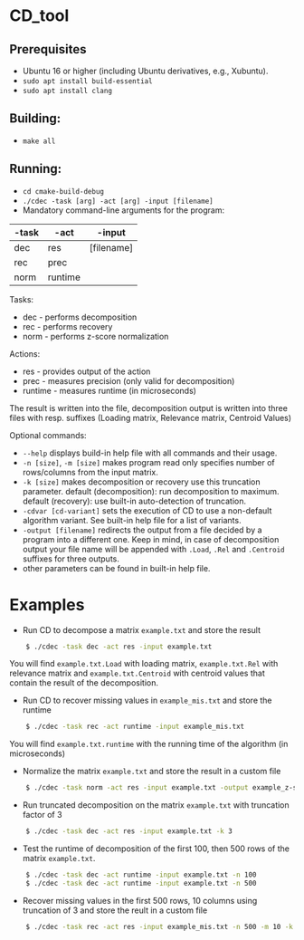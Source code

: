 # CD_tool

## Prerequisites

- Ubuntu 16 or higher (including Ubuntu derivatives, e.g., Xubuntu).
- `sudo apt install build-essential`
- `sudo apt install clang`

## Building:

- `make all`

## Running:

- `cd cmake-build-debug`
- `./cdec -task [arg] -act [arg] -input [filename]`
- Mandatory command-line arguments for the program:

 | -task | -act | -input |
 | -------- | -------- | -------- | 
 | dec    | res        | [filename] |
 | rec    | prec       | |
 | norm   | runtime    | |

Tasks:
- dec - performs decomposition
- rec - performs recovery
- norm - performs z-score normalization

Actions:
- res - provides output of the action
- prec - measures precision (only valid for decomposition)
- runtime - measures runtime (in microseconds)


The result is written into the file, decomposition output is written into three files with resp. suffixes (Loading matrix, Relevance matrix, Centroid Values)

Optional commands:

- `--help` displays build-in help file with all commands and their usage.
- `-n [size]`, `-m [size]` makes program read only specifies number of rows/columns from the input matrix.
- `-k [size]` makes decomposition or recovery use this truncation parameter. default (decomposition): run decomposition to maximum. default (recovery): use built-in auto-detection of truncation.
- `-cdvar [cd-variant]` sets the execution of CD to use a non-default algorithm variant. See built-in help file for a list of variants.
- `-output [filename]` redirects the output from a file decided by a program into a different one. Keep in mind, in case of decomposition output your file name will be appended with `.Load`, `.Rel` and `.Centroid` suffixes for three outputs.
- other parameters can be found in built-in help file.

# Examples

- Run CD to decompose a matrix `example.txt` and store the result
```bash
    $ ./cdec -task dec -act res -input example.txt
```
You will find `example.txt.Load` with loading matrix,  `example.txt.Rel` with relevance matrix and `example.txt.Centroid` with centroid values that contain the result of the decomposition.

- Run CD to recover missing values in `example_mis.txt` and store the runtime
```bash
    $ ./cdec -task rec -act runtime -input example_mis.txt
```
You will find `example.txt.runtime` with the running time of the algorithm (in microseconds)

- Normalize the matrix `example.txt` and store the result in a custom file
```bash
    $ ./cdec -task norm -act res -input example.txt -output example_z-score_normalized.txt
```

- Run truncated decomposition on the matrix `example.txt` with truncation factor of 3
```bash
    $ ./cdec -task dec -act res -input example.txt -k 3
```

- Test the runtime of decomposition of the first 100, then 500 rows of the matrix `example.txt`.
```bash
    $ ./cdec -task dec -act runtime -input example.txt -n 100
    $ ./cdec -task dec -act runtime -input example.txt -n 500
```

- Recover missing values in the first 500 rows, 10 columns using truncation of 3 and store the reult in a custom file
```bash
    $ ./cdec -task rec -act res -input example_mis.txt -n 500 -m 10 -k 3 -output example_500_10_3_recovered.txt
```
